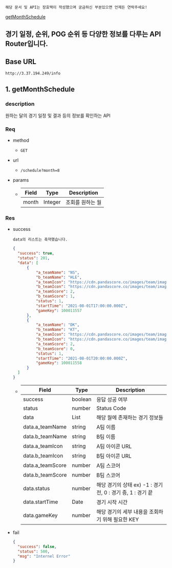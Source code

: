 `해당 문서 및 API는 장효택이 작성했으며 궁금하신 부분있으면 언제든 연락주세요!`

[getMonthSchedule](#getMonthSchedule)

## 경기 일정, 순위, POG 순위 등 다양한 정보를 다루는 API Router입니다.

## Base URL

`http://3.37.194.249/info`

## 1. getMonthSchedule

### description

원하는 달의 경기 일정 및 결과 등의 정보를 확인하는 API

### Req

- method

  - `GET`

- url

  - `/schedule?month=8`

- params
  - | Field | Type    | Description      |
    | ----- | ------- | ---------------- |
    | month | Integer | 조회를 원하는 월 |

### Res

- success

  `data의 리스트는 축약했습니다.`

  ```json
  {
  	"success": true,
  	"status": 201,
  	"data": [
  		{
  			"a_teamName": "NS",
  			"b_teamName": "HLE",
  			"a_teamIcon": "https://cdn.pandascore.co/images/team/image/128217/nongshim_red_forcelogo_square.png",
  			"b_teamIcon": "https://cdn.pandascore.co/images/team/image/2883/hanwha-life-esports-1s04vbu0.png",
  			"a_teamScore": 2,
  			"b_teamScore": 1,
  			"status": 1,
  			"startTime": "2021-08-01T17:00:00.000Z",
  			"gameKey": 100011557
  		},
  		{
  			"a_teamName": "DK",
  			"b_teamName": "KT",
  			"a_teamIcon": "https://cdn.pandascore.co/images/team/image/128409/dwg_ki_alogo_square.png",
  			"b_teamIcon": "https://cdn.pandascore.co/images/team/image/63/kt_rolsterlogo_profile.png",
  			"a_teamScore": 2,
  			"b_teamScore": 0,
  			"status": 1,
  			"startTime": "2021-08-01T20:00:00.000Z",
  			"gameKey": 100011558
  		}
  	]
  }
  ```

  - | Field            | Type    | Description                                                 |
    | ---------------- | ------- | ----------------------------------------------------------- |
    | success          | boolean | 응답 성공 여부                                              |
    | status           | number  | Status Code                                                 |
    | data             | List    | 해당 월에 존재하는 경기 정보들                              |
    | data.a_teamName  | string  | A팀 이름                                                    |
    | data.b_teamName  | string  | B팀 이름                                                    |
    | data.a_teamIcon  | string  | A팀 아이콘 URL                                              |
    | data.b_teamIcon  | string  | B팀 아이콘 URL                                              |
    | data.a_teamScore | number  | A팀 스코어                                                  |
    | data.b_teamScore | number  | B팀 스코어                                                  |
    | data.status      | number  | 해당 경기의 상태 ex) -1 : 경기 전, 0 : 경기 중, 1 : 경기 끝 |
    | data.startTime   | Date    | 경기 시작 시간                                              |
    | data.gameKey     | number  | 해당 경기의 세부 내용을 조회하기 위해 필요한 KEY            |

- fail
  ```json
  {
  	"success": false,
  	"status": 500,
  	"msg": "Internel Error"
  }
  ```
